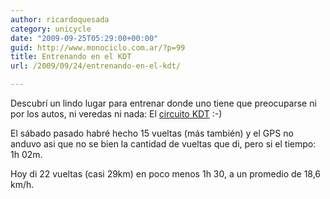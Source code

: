 ```yaml
---
author: ricardoquesada
category: unicycle
date: "2009-09-25T05:29:00+00:00"
guid: http://www.monociclo.com.ar/?p=99
title: Entrenando en el KDT
url: /2009/09/24/entrenando-en-el-kdt/

---
```

Descubrí un lindo lugar para entrenar donde uno tiene que preocuparse ni por los autos, ni veredas ni nada: El [circuito KDT](http://www.circuitokdt.com.ar/) :-)

El sábado pasado habré hecho 15 vueltas (más también) y el GPS no anduvo asi que no se bien la cantidad de vueltas que di, pero si el tiempo: 1h 02m.

Hoy di 22 vueltas (casi 29km) en poco menos 1h 30, a un promedio de 18,6 km/h.
